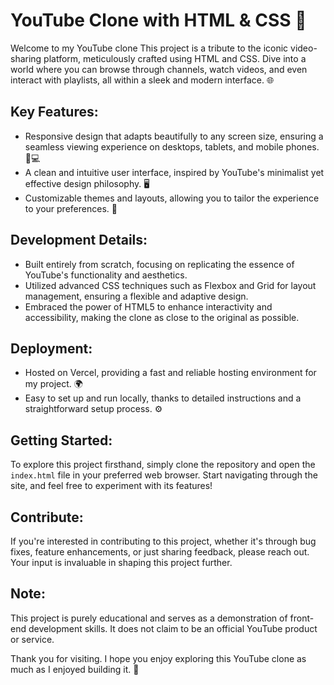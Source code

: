 # YouTube Clone with HTML & CSS 🎥

Welcome to my YouTube clone This project is a tribute to the iconic video-sharing platform, meticulously crafted using HTML and CSS. Dive into a world where you can browse through channels, watch videos, and even interact with playlists, all within a sleek and modern interface. 🌐

## Key Features:
- Responsive design that adapts beautifully to any screen size, ensuring a seamless viewing experience on desktops, tablets, and mobile phones. 📱💻
- A clean and intuitive user interface, inspired by YouTube's minimalist yet effective design philosophy. 🖥️
- Customizable themes and layouts, allowing you to tailor the experience to your preferences. 🎨

## Development Details:
- Built entirely from scratch, focusing on replicating the essence of YouTube's functionality and aesthetics.
- Utilized advanced CSS techniques such as Flexbox and Grid for layout management, ensuring a flexible and adaptive design.
- Embraced the power of HTML5 to enhance interactivity and accessibility, making the clone as close to the original as possible.

## Deployment:
- Hosted on Vercel, providing a fast and reliable hosting environment for my project. 🌍
- Easy to set up and run locally, thanks to detailed instructions and a straightforward setup process. ⚙️

## Getting Started:
To explore this project firsthand, simply clone the repository and open the `index.html` file in your preferred web browser. Start navigating through the site, and feel free to experiment with its features!

## Contribute:
If you're interested in contributing to this project, whether it's through bug fixes, feature enhancements, or just sharing feedback, please reach out. Your input is invaluable in shaping this project further.

## Note:
This project is purely educational and serves as a demonstration of front-end development skills. It does not claim to be an official YouTube product or service.

Thank you for visiting. I hope you enjoy exploring this YouTube clone as much as I enjoyed building it. 🚀
